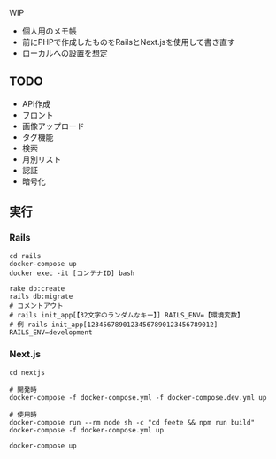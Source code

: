 WIP

- 個人用のメモ帳
- 前にPHPで作成したものをRailsとNext.jsを使用して書き直す
- ローカルへの設置を想定

## TODO

- API作成
- フロント
- 画像アップロード
- タグ機能
- 検索
- 月別リスト
- 認証
- 暗号化

## 実行

### Rails

```
cd rails
docker-compose up
docker exec -it [コンテナID] bash

rake db:create
rails db:migrate
# コメントアウト
# rails init_app[【32文字のランダムなキー】] RAILS_ENV=【環境変数】
# 例 rails init_app[12345678901234567890123456789012] RAILS_ENV=development
```

### Next.js

```
cd nextjs

# 開発時
docker-compose -f docker-compose.yml -f docker-compose.dev.yml up

# 使用時
docker-compose run --rm node sh -c "cd feete && npm run build"
docker-compose -f docker-compose.yml up

docker-compose up
```
